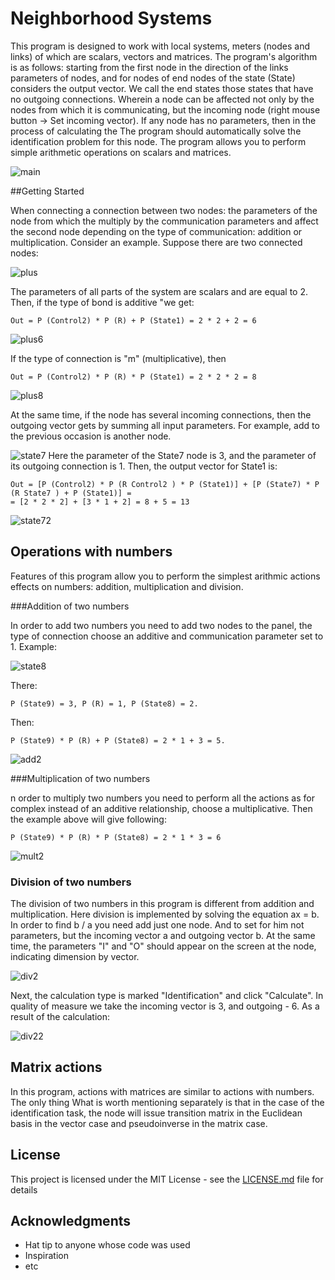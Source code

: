 # Neighborhood Systems

This program is designed to work with local systems,
meters (nodes and links) of which are scalars, vectors and matrices.
The program's algorithm is as follows: starting from the first node in the direction of the links
parameters of nodes, and for nodes of end nodes of the state (State) considers the output
vector. We call the end states those states that have no outgoing connections. Wherein
a node can be affected not only by the nodes from which it is communicating, but the incoming
node (right mouse button -> Set incoming vector).
If any node has no parameters, then in the process of calculating the
The program should automatically solve the identification problem for this node.
The program allows you to perform simple arithmetic operations on scalars
and matrices.

![main](https://user-images.githubusercontent.com/23281289/47664359-f0c4f700-dbaf-11e8-9e02-f7d8faa60898.png)

##Getting Started

When connecting a connection between two nodes: the parameters of the node from which the
multiply by the communication parameters and affect the second node depending on the type of communication:
addition or multiplication.
Consider an example. Suppose there are two connected nodes:

![plus](https://user-images.githubusercontent.com/23281289/47664361-f0c4f700-dbaf-11e8-9ae4-41a43530b27f.png)

The parameters of all parts of the system are scalars and are equal to 2. Then, if the type of bond is additive
"we get:

```
Out = P (Control2) * P (R) + P (State1) = 2 * 2 + 2 = 6
```
![plus6](https://user-images.githubusercontent.com/23281289/47664364-f0c4f700-dbaf-11e8-8317-4dddab0c499f.png)

If the type of connection is "m" (multiplicative), then

```
Out = P (Control2) * P (R) * P (State1) = 2 * 2 * 2 = 8
```

![plus8](https://user-images.githubusercontent.com/23281289/47664366-f15d8d80-dbaf-11e8-9367-84bd5f6d01f6.png)


At the same time, if the node has several incoming connections, then the outgoing vector gets
by summing all input parameters. For example, add to the previous
occasion is another node.

![state7](https://user-images.githubusercontent.com/23281289/47664367-f15d8d80-dbaf-11e8-8d32-5ab13fee056e.png)
Here the parameter of the State7 node is 3, and the parameter of its outgoing connection is 1. Then,
the output vector for State1 is:


```
Out = [P (Control2) * P (R Control2 ) * P (State1)] + [P (State7) * P (R State7 ) + P (State1)] =
= [2 * 2 * 2] + [3 * 1 + 2] = 8 + 5 = 13
```
![state72](https://user-images.githubusercontent.com/23281289/47664369-f15d8d80-dbaf-11e8-9b72-4497797989b0.png)



## Operations with numbers

Features of this program allow you to perform the simplest arithmic actions
effects on numbers: addition, multiplication and division.

###Addition of two numbers

In order to add two numbers you need to add two nodes to the panel, the type of connection
choose an additive and communication parameter set to 1. Example:

![state8](https://user-images.githubusercontent.com/23281289/47664368-f15d8d80-dbaf-11e8-869b-90674c4f4ca2.png)

There:
```
P (State9) = 3, P (R) = 1, P (State8) = 2. 
```
Then:
```
P (State9) * P (R) + P (State8) = 2 * 1 + 3 = 5.
```


![add2](https://user-images.githubusercontent.com/23281289/47664356-f02c6080-dbaf-11e8-84ca-f8b5db9272f8.png)


###Multiplication of two numbers

n order to multiply two numbers you need to perform all the actions as for complex
instead of an additive relationship, choose a multiplicative. Then the example above will give
following:

```
P (State9) * P (R) * P (State8) = 2 * 1 * 3 = 6
```
![mult2](https://user-images.githubusercontent.com/23281289/47664360-f0c4f700-dbaf-11e8-871b-80ad42cd2ba1.png)


### Division of two numbers

The division of two numbers in this program is different from addition and multiplication. Here
division is implemented by solving the equation ax = b. In order to find b / a you need
add just one node. And to set for him not parameters, but the incoming vector a and outgoing
vector b. At the same time, the parameters "I" and "O" should appear on the screen at the node, indicating
dimension by vector.

![div2](https://user-images.githubusercontent.com/23281289/47664357-f02c6080-dbaf-11e8-977e-95afabb3828b.png)

Next, the calculation type is marked "Identification" and click "Calculate". In quality of
measure we take the incoming vector is 3, and outgoing - 6. As a result of the calculation:

![div22](https://user-images.githubusercontent.com/23281289/47664358-f02c6080-dbaf-11e8-8792-fa5703e97202.png)


## Matrix actions

In this program, actions with matrices are similar to actions with numbers. The only thing
What is worth mentioning separately is that in the case of the identification task, the node will issue
transition matrix in the Euclidean basis in the vector case and pseudoinverse in the matrix case.




## License

This project is licensed under the MIT License - see the [LICENSE.md](LICENSE.md) file for details

## Acknowledgments

* Hat tip to anyone whose code was used
* Inspiration
* etc

